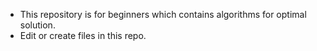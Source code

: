 * This repository is for beginners which contains algorithms for optimal solution. 
* Edit or create files in this repo.
